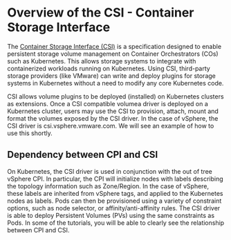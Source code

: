# Overview of the CSI - Container Storage Interface

The [Container Storage Interface (CSI)](https://github.com/container-storage-interface/spec/blob/master/spec.md) is a specification designed to enable persistent storage volume management on Container Orchestrators (COs) such as Kubernetes. This allows storage systems to integrate with containerized workloads running on Kubernetes. Using CSI, third-party storage providers (like VMware) can write and deploy plugins for storage systems in Kubernetes without a need to modify any core Kubernetes code.

CSI allows volume plugins to be deployed (installed) on Kubernetes clusters as extensions. Once a CSI compatible volumea driver is deployed on a Kubernetes cluster, users may use the CSI to provision, attach, mount and format the volumes exposed by the CSI driver. In the case of vSphere, the CSI driver is csi.vsphere.vmware.com. We will see an example of how to use this shortly.

## Dependency between CPI and CSI

On Kubernetes, the CSI driver is used in conjunction with the out of tree vSphere CPI. In particular, the CPI will initialize nodes with labels describing the topology information such as Zone/Region. In the case of vSphere, these labels are inherited from vSphere tags, and applied to the Kubernetes nodes as labels. Pods can then be provisioned using a variety of constraint options, such as node selector, or affinity/anti-affinity rules. The CSI driver is able to deploy Persistent Volumes (PVs) using the same constraints as Pods. In some of the tutorials, you will be able to clearly see the relationship between CPI and CSI.
